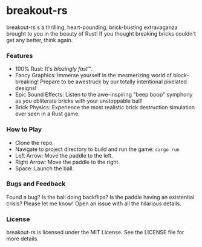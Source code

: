 # breakout-rs

breakout-rs s a thrilling, heart-pounding, brick-busting extravaganza brought to you in the beauty of Rust! If you thought breaking bricks couldn't get any better, think again.


### Features
- 100% Rust: It's *blazingly fast*™.
- Fancy Graphics: Immerse yourself in the mesmerizing world of block-breaking! Prepare to be awestruck by our totally intentional pixelated designs!
- Epic Sound Effects: Listen to the awe-inspiring "beep boop" symphony as you obliterate bricks with your unstoppable ball!
- Brick Physics: Experience the most realistic brick destruction simulation ever seen in a Rust game.


### How to Play
- Clone the repo.
- Navigate to project directory to build and run the game: `cargo run`
- Left Arrow: Move the paddle to the left.
- Right Arrow: Move the paddle to the right.
- Space: Launch the ball.


### Bugs and Feedback
Found a bug? Is the ball doing backflips? Is the paddle having an existential crisis? Please let me know! Open an issue with all the hilarious details.


### License
breakout-rs is licensed under the MIT License. See the LICENSE file for more details.

